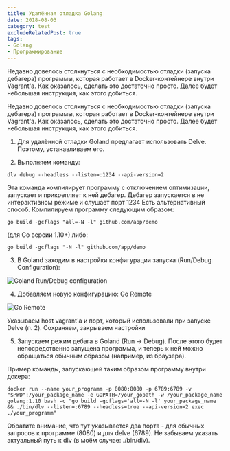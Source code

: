 ```yaml
---
title: Удалённая отладка Golang
date: 2018-08-03
category: test
excludeRelatedPost: true
tags:
- Golang
- Программирование
---
```


Недавно довелось столкнуться с необходимостью отладки (запуска дебагера) программы, которая работает
в Docker-контейнере внутри Vagrant'а. Как оказалось, сделать это достаточно просто. Далее будет
небольшая инструкция, как этого добиться.

<!-- more -->

Недавно довелось столкнуться с необходимостью отладки (запуска дебагера) программы, которая работает
в Docker-контейнере внутри Vagrant'а. Как оказалось, сделать это достаточно просто. Далее будет
небольшая инструкция, как этого добиться.

1. Для удалённой отладки Goland предлагает использовать Delve. Поэтому, устанавливаем его.

2. Выполняем команду:

```shell
dlv debug --headless --listen=:1234 --api-version=2
```

Эта команда компилирует программу с отключением оптимизации, запускает и прикрепляет к ней дебагер.
Дебагер запускается в не интерактивном режиме и слушает порт 1234 Есть альтернативный способ.
Компилируем программу следующим образом:

```shell
go build -gcflags "all=-N -l" github.com/app/demo
```

(для Go версии 1.10+)
либо:

```shell
go build -gcflags "-N -l" github.com/app/demo
```

3. В Goland заходим в настройки конфигурации запуска (Run/Debug Configuration):

![Goland Run/Debug configuration](/images/goland_run_config.webp)

4. Добавляем новую конфигурацию: Go Remote

![Go Remote](/images/go_remote.webp)

Указываем host vagrant'а и порт, который использовали при запуске Delve (п. 2). Сохраняем, закрываем
настройки

5. Запускаем режим дебага в Goland (Run → Debug). После этого будет непосредственно запущена
   программа, и теперь к ней можно обращаться обычным образом (например, из браузера).

Пример команды, запускающей таким образом программу внутри докера:

```shell
docker run --name your_programm -p 8080:8080 -p 6789:6789 -v "$PWD":/your_package_name -e GOPATH=/your_gopath -w /your_package_name golang:1.10 bash -c "go build -gcflags='all=-N -l' your_package_name && ./bin/dlv --listen=:6789 --headless=true --api-version=2 exec ./your_programm"
```

Обратите внимание, что тут указывается два порта - для обычных запросов к программе (8080) и для
delve (6789). Не забываем указать актуальный путь к dlv (в моём случае: ./bin/dlv).

<Remark></Remark>